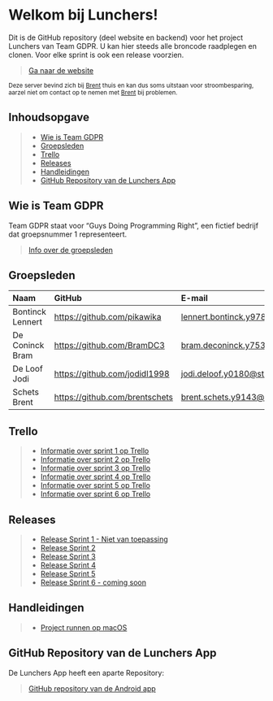 
# Welkom bij Lunchers!

Dit is de GitHub repository (deel website en backend) voor het project Lunchers van Team GDPR. U kan hier steeds alle broncode raadplegen en clonen. Voor elke sprint is ook een release voorzien.

> [Ga naar de website](https://www.lunchers.ml)

<sub>Deze server bevind zich bij [Brent](#groepsleden) thuis en kan dus soms uitstaan voor stroombesparing, aarzel niet om contact op te nemen met [Brent](#groepsleden) bij problemen.</sub>

## Inhoudsopgave

> - [Wie is Team GDPR](#wie-is-team-gdpr)
> - [Groepsleden](#groepsleden)
> - [Trello](#trello)
> - [Releases](#releases)
> - [Handleidingen](#handleidingen)
> - [GitHub Repository van de Lunchers App](#github-repository-van-de-lunchers-app)

## Wie is Team GDPR
Team GDPR staat voor “Guys Doing Programming Right”, een fictief bedrijf dat groepsnummer 1 representeert.

> [Info over de groepsleden](#groepsleden)

## Groepsleden

| Naam     | GitHub                        | E-mail                               |
| :---     | :---                          | :---                                |
| Bontinck Lennert | <https://github.com/pikawika> | [lennert.bontinck.y9785@student.hogent.be](mailto:lennert.bontinck.y9785@student.hogent.be) |
| De Coninck Bram | <https://github.com/BramDC3> | [bram.deconinck.y7538@student.hogent.be](mailto:bram.deconinck.y7538@student.hogent.be) |
| De Loof Jodi | <https://github.com/jodidl1998> | [jodi.deloof.y0180@student.hogent.be](mailto:jodi.deloof.y0180@student.hogent.be) |
| Schets Brent | <https://github.com/brentschets> | [brent.schets.y9143@student.hogent.be](mailto:brent.schets.y9143@student.hogent.be) |

## Trello
> - [Informatie over sprint 1 op Trello](https://trello.com/b/dODllfjQ/sprint-1)
> - [Informatie over sprint 2 op Trello](https://trello.com/b/n7JT00Wx/sprint-2)
> - [Informatie over sprint 3 op Trello](https://trello.com/b/7BARqIaE/sprint-3)
> - [Informatie over sprint 4 op Trello](https://trello.com/b/p4d2m46d/sprint-4)
> - [Informatie over sprint 5 op Trello](https://trello.com/b/0aXNDTwm/sprint-5)
> - [Informatie over sprint 6 op Trello](https://trello.com/b/iEgLKsgm/sprint-6)

## Releases
> - [Release Sprint 1 - Niet van toepassing](#)
> - [Release Sprint 2](https://github.com/HoGent-Projecten3/projecten3-1819-backend-aalst-groep-1/releases/tag/1.0)
> - [Release Sprint 3](https://github.com/HoGent-Projecten3/projecten3-1819-backend-aalst-groep-1/releases/tag/1.3)
> - [Release Sprint 4](https://github.com/HoGent-Projecten3/projecten3-1819-backend-aalst-groep-1/releases/tag/Sprint4)
> - [Release Sprint 5](https://github.com/HoGent-Projecten3/projecten3-1819-backend-aalst-groep-1/releases/tag/Sprint5)
> - [Release Sprint 6 - coming soon](#)

## Handleidingen

> - [Project runnen op macOS](handleidingen/macos-instructies.md)

## GitHub Repository van de Lunchers App
De Lunchers App heeft een aparte Repository:
> [GitHub repository van de Android app](https://github.com/HoGent-Projecten3/projecten3-1819-android-aalst-groep-1)
